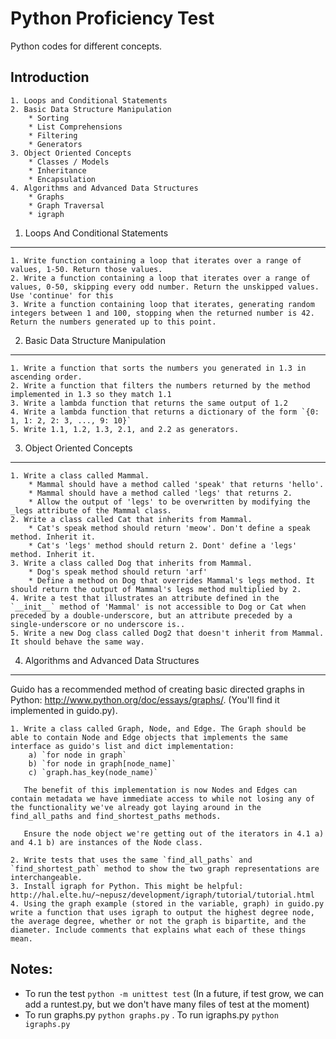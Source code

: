 Python Proficiency Test
==========================

Python codes for different concepts.


Introduction
------------

    1. Loops and Conditional Statements
    2. Basic Data Structure Manipulation
        * Sorting
        * List Comprehensions
        * Filtering
        * Generators
    3. Object Oriented Concepts
        * Classes / Models
        * Inheritance
        * Encapsulation
    4. Algorithms and Advanced Data Structures
        * Graphs
        * Graph Traversal
        * igraph


1. Loops And Conditional Statements
-----------------------------------
    1. Write function containing a loop that iterates over a range of values, 1-50. Return those values. 
    2. Write a function containing a loop that iterates over a range of values, 0-50, skipping every odd number. Return the unskipped values. Use 'continue' for this
    3. Write a function containing loop that iterates, generating random integers between 1 and 100, stopping when the returned number is 42. Return the numbers generated up to this point.

2. Basic Data Structure Manipulation
------------------------------------
    1. Write a function that sorts the numbers you generated in 1.3 in ascending order.
    2. Write a function that filters the numbers returned by the method implemented in 1.3 so they match 1.1
    3. Write a lambda function that returns the same output of 1.2
    4. Write a lambda function that returns a dictionary of the form `{0: 1, 1: 2, 2: 3, ..., 9: 10}`
    5. Write 1.1, 1.2, 1.3, 2.1, and 2.2 as generators.

3. Object Oriented Concepts
---------------------------
    1. Write a class called Mammal. 
        * Mammal should have a method called 'speak' that returns 'hello'.
        * Mammal should have a method called 'legs' that returns 2.
        * Allow the output of 'legs' to be overwritten by modifying the _legs attribute of the Mammal class.
    2. Write a class called Cat that inherits from Mammal.
        * Cat's speak method should return 'meow'. Don't define a speak method. Inherit it.
        * Cat's 'legs' method should return 2. Dont' define a 'legs' method. Inherit it.
    3. Write a class called Dog that inherits from Mammal.
        * Dog's speak method should return 'arf'
        * Define a method on Dog that overrides Mammal's legs method. It should return the output of Mammal's legs method multiplied by 2.
    4. Write a test that illustrates an attribute defined in the `__init__` method of 'Mammal' is not accessible to Dog or Cat when preceded by a double-underscore, but an attribute preceded by a single-underscore or no underscore is.. 
    5. Write a new Dog class called Dog2 that doesn't inherit from Mammal. It should behave the same way. 

4. Algorithms and Advanced Data Structures
------------------------------------------
Guido has a recommended method of creating basic directed graphs in Python: http://www.python.org/doc/essays/graphs/. (You'll find it implemented in guido.py).

    1. Write a class called Graph, Node, and Edge. The Graph should be able to contain Node and Edge objects that implements the same interface as guido's list and dict implementation:
        a) `for node in graph`
        b) `for node in graph[node_name]`
        c) `graph.has_key(node_name)`

       The benefit of this implementation is now Nodes and Edges can contain metadata we have immediate access to while not losing any of the functionality we've already got laying around in the find_all_paths and find_shortest_paths methods.

       Ensure the node object we're getting out of the iterators in 4.1 a) and 4.1 b) are instances of the Node class.

    2. Write tests that uses the same `find_all_paths` and `find_shortest_path` method to show the two graph representations are interchangeable. 
    3. Install igraph for Python. This might be helpful: http://hal.elte.hu/~nepusz/development/igraph/tutorial/tutorial.html
    4. Using the graph example (stored in the variable, graph) in guido.py write a function that uses igraph to output the highest degree node, the average degree, whether or not the graph is bipartite, and the diameter. Include comments that explains what each of these things mean.


Notes:
------
* To run the test `python -m unittest test` (In a future, if test grow, we can add a runtest.py,
but we don't have many files of test at the moment)
* To run graphs.py `python graphs.py` . To run igraphs.py `python igraphs.py`
